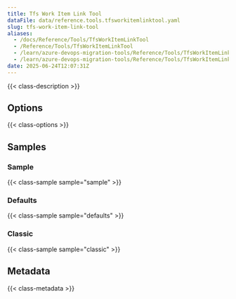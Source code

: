 ```yaml
---
title: Tfs Work Item Link Tool
dataFile: data/reference.tools.tfsworkitemlinktool.yaml
slug: tfs-work-item-link-tool
aliases:
  - /docs/Reference/Tools/TfsWorkItemLinkTool
  - /Reference/Tools/TfsWorkItemLinkTool
  - /learn/azure-devops-migration-tools/Reference/Tools/TfsWorkItemLinkTool
  - /learn/azure-devops-migration-tools/Reference/Tools/TfsWorkItemLinkTool/index.md
date: 2025-06-24T12:07:31Z
---
```


{{< class-description >}}

## Options

{{< class-options >}}

## Samples

### Sample

{{< class-sample sample="sample" >}}

### Defaults

{{< class-sample sample="defaults" >}}

### Classic

{{< class-sample sample="classic" >}}

## Metadata

{{< class-metadata >}}

